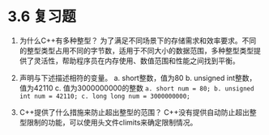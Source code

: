 # 3.6 复习题

1. 为什么C++有多种整型？
为了满足不同场景下的存储需求和效率要求。不同的整型类型占用不同的字节数，适用于不同大小的数据范围，多种整型类型提供了灵活性，帮助程序员在内存使用、数值范围和性能之间找到平衡。

2. 声明与下述描述相符的变量。
a. short整数，值为80
b. unsigned int整数，值为42110
c. 值为3000000000的整数
`
a. short num = 80;
b. unsigned int num = 42110;
c. long long num = 3000000000;
`

3. C++提供了什么措施来防止超出整型的范围？
C++没有提供自动防止超出整型限制的功能，可以使用头文件climits来确定限制情况。
